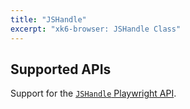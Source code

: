 ```yaml
---
title: "JSHandle"
excerpt: "xk6-browser: JSHandle Class"
---
```


<BrowserCompatibility/>

## Supported APIs

Support for the [`JSHandle` Playwright API](https://playwright.dev/docs/api/class-jshandle/).

<BrowserClassList/>